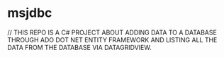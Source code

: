 # msjdbc
// THIS REPO IS A C# PROJECT ABOUT ADDING DATA TO A DATABASE THROUGH ADO DOT NET ENTITY FRAMEWORK 
AND LISTING ALL THE DATA FROM THE DATABASE VIA DATAGRIDVIEW.
